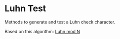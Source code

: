 # Luhn Test

Methods to generate and test a Luhn check character.

Based on this algorithm: [Luhn mod N](https://en.wikipedia.org/wiki/Luhn_mod_N_algorithm)
